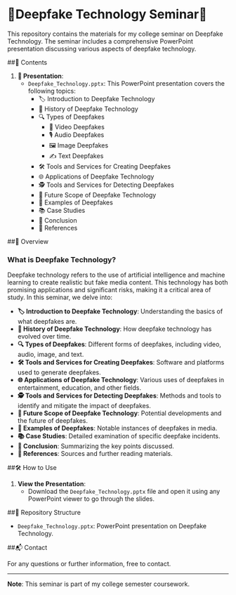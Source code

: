 # 🌟Deepfake Technology Seminar🌟 

This repository contains the materials for my college seminar on Deepfake Technology. The seminar includes a comprehensive PowerPoint presentation discussing various aspects of deepfake technology.

##📂 Contents

1. **📄 Presentation**:
    - `Deepfake_Technology.pptx`: This PowerPoint presentation covers the following topics:
      - 🏷️ Introduction to Deepfake Technology
      - 📜 History of Deepfake Technology
      - 🔍 Types of Deepfakes
        - 🎥 Video Deepfakes
        - 🎙️ Audio Deepfakes
        - 🖼️ Image Deepfakes
        - ✍️ Text Deepfakes
      - 🛠️ Tools and Services for Creating Deepfakes
      - 🌐 Applications of Deepfake Technology
      - 🕵️ Tools and Services for Detecting Deepfakes
      - 🚀 Future Scope of Deepfake Technology
      - 🧩 Examples of Deepfakes
      - 📚 Case Studies
      - 📝 Conclusion
      - 📖 References

##🧐 Overview

### What is Deepfake Technology?

Deepfake technology refers to the use of artificial intelligence and machine learning to create realistic but fake media content. This technology has both promising applications and significant risks, making it a critical area of study. In this seminar, we delve into:

- **🏷️ Introduction to Deepfake Technology**: Understanding the basics of what deepfakes are.
- **📜 History of Deepfake Technology**: How deepfake technology has evolved over time.
- **🔍 Types of Deepfakes**: Different forms of deepfakes, including video, audio, image, and text.
- **🛠️ Tools and Services for Creating Deepfakes**: Software and platforms used to generate deepfakes.
- **🌐 Applications of Deepfake Technology**: Various uses of deepfakes in entertainment, education, and other fields.
- **🕵️ Tools and Services for Detecting Deepfakes**: Methods and tools to identify and mitigate the impact of deepfakes.
- **🚀 Future Scope of Deepfake Technology**: Potential developments and the future of deepfakes.
- **🧩 Examples of Deepfakes**: Notable instances of deepfakes in media.
- **📚  Case Studies**: Detailed examination of specific deepfake incidents.
- **📝 Conclusion**: Summarizing the key points discussed.
- **📖 References**: Sources and further reading materials.

##🛠️ How to Use

1. **View the Presentation**:
    - Download the `Deepfake_Technology.pptx` file and open it using any PowerPoint viewer to go through the slides.

##📁 Repository Structure

- `Deepfake_Technology.pptx`: PowerPoint presentation on Deepfake Technology.

##📬 Contact

For any questions or further information, free to contact.

---

**Note**: This seminar is part of my college semester coursework.
